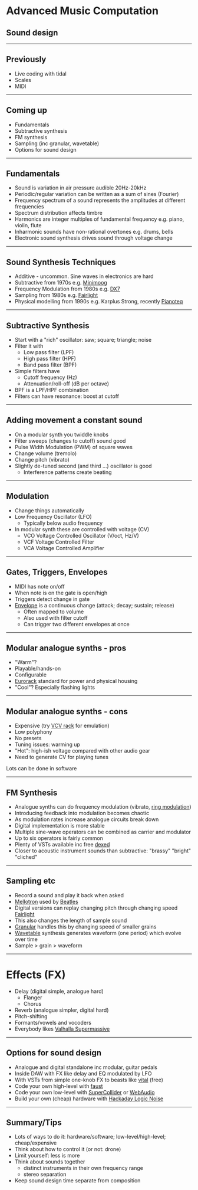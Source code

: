 # Advanced Music Computation

## Sound design

---

## Previously

- Live coding with tidal
- Scales
- MIDI

---

## Coming up

- Fundamentals
- Subtractive synthesis
- FM synthesis
- Sampling (inc granular, wavetable)
- Options for sound design

---

## Fundamentals

- Sound is variation in air pressure audible 20Hz-20kHz
- Periodic/regular variation can be written as a sum of sines (Fourier)
- Frequency spectrum of a sound represents the amplitudes at different frequencies
- Spectrum distribution affects timbre
- Harmonics are integer multiples of fundamental frequency e.g. piano, violin, flute
- Inharmonic sounds have non-rational overtones e.g. drums, bells
- Electronic sound synthesis drives sound through voltage change

---

## Sound Synthesis Techniques

- Additive - uncommon. Sine waves in electronics are hard
- Subtractive from 1970s e.g. [Minimoog](https://en.wikipedia.org/wiki/Minimoog) 
- Frequency Modulation from 1980s e.g. [DX7](https://en.wikipedia.org/wiki/Yamaha_DX7) 
- Sampling from 1980s e.g. [Fairlight](https://en.wikipedia.org/wiki/Fairlight_CMI)
- Physical modelling from 1990s e.g. Karplus Strong, recently [Pianoteq](https://www.modartt.com/pianoteq_overview)

---

## Subtractive Synthesis

- Start with a "rich" oscillator: saw; square; triangle; noise
- Filter it with
  - Low pass filter (LPF)
  - High pass filter (HPF)
  - Band pass filter (BPF)
- Simple filters have
  - Cutoff frequency (Hz)
  - Attenuation/roll-off (dB per octave) 
- BPF is a LPF/HPF combination
- Filters can have resonance: boost at cutoff

---

## Adding movement a constant sound

- On a modular synth you twiddle knobs 
- Filter sweeps (changes to cutoff) sound good
- Pulse Width Modulation (PWM) of square waves
- Change volume (tremolo)
- Change pitch (vibrato)
- Slightly de-tuned second (and third ...) oscillator is good
  - Interference patterns create beating

---

## Modulation

- Change things automatically
- Low Frequency Oscillator (LFO)
  - Typically below audio frequency
- In modular synth these are controlled with voltage (CV)
  - VCO Voltage Controlled Oscillator (V/oct, Hz/V)
  - VCF Voltage Controlled Filter
  - VCA Voltage Controlled Amplifier

---

## Gates, Triggers, Envelopes

- MIDI has note on/off
- When note is on the gate is open/high
- Triggers detect change in gate
- [Envelope](https://en.wikipedia.org/wiki/Envelope_(music)) is a continuous change (attack; decay; sustain; release)
  - Often mapped to volume
  - Also used with filter cutoff
  - Can trigger two different envelopes at once

---

## Modular analogue synths - pros

- "Warm"?
- Playable/hands-on
- Configurable
- [Eurorack](https://en.wikipedia.org/wiki/Eurorack) standard for power and physical housing
- "Cool"? Especially flashing lights

---

## Modular analogue synths - cons

- Expensive (try [VCV rack](https://vcvrack.com/) for emulation)
- Low polyphony
- No presets
- Tuning issues: warming up
- "Hot": high-ish voltage compared with other audio gear
- Need to generate CV for playing tunes

Lots can be done in software

---

## FM Synthesis

- Analogue synths can do frequency modulation (vibrato, [ring modulation](https://en.wikipedia.org/wiki/Ring_modulation))
- Introducing feedback into modulation becomes chaotic
- As modulation rates increase analogue circuits break down
- Digital implementation is more stable
- Multiple sine-wave operators can be combined as carrier and modulator
- Up to six operators is fairly common
- Plenty of VSTs available inc free [dexed](https://www.kvraudio.com/product/dexed-by-digital-suburban)
- Closer to acoustic instrument sounds than subtractive: "brassy" "bright" "cliched"

---

## Sampling etc

- Record a sound and play it back when asked
- [Mellotron](https://en.wikipedia.org/wiki/Mellotron) used by [Beatles](https://en.wikipedia.org/wiki/Strawberry_Fields_Forever)
- Digital versions can replay changing pitch through changing speed [Fairlight](https://en.wikipedia.org/wiki/Fairlight_CMI)
- This also changes the length of sample sound
- [Granular](https://en.wikipedia.org/wiki/Granular_synthesis) handles this by changing speed of smaller grains
- [Wavetable](https://en.wikipedia.org/wiki/Wavetable_synthesis) synthesis generates waveform (one period) which evolve over time
- Sample > grain > waveform

---

# Effects (FX)

- Delay (digital simple, analogue hard)
  - Flanger
  - Chorus
- Reverb (analogue simpler, digital hard)
- Pitch-shifting
- Formants/vowels and vocoders
- Everybody likes [Valhalla Supermassive](https://valhalladsp.com/shop/reverb/valhalla-supermassive/)

---

## Options for sound design

- Analogue and digital standalone inc modular, guitar pedals
- Inside DAW with FX like delay and EQ modulated by LFO
- With VSTs from simple one-knob FX to beasts like [vital](https://vital.audio/) (free)
- Code your own high-level with [faust](https://faust.grame.fr/)
- Code your own low-level with [SuperCollider](https://supercollider.github.io/) or [WebAudio](https://developer.mozilla.org/en-US/docs/Web/API/Web_Audio_API)
- Build your own (cheap) hardware with [Hackaday Logic Noise](https://hackaday.com/tag/logic-noise/)

---

## Summary/Tips

- Lots of ways to do it: hardware/software; low-level/high-level; cheap/expensive
- Think about how to control it (or not: drone)
- Limit yourself: less is more
- Think about sounds together
  - distinct instruments in their own frequency range
  - stereo separation
- Keep sound design time separate from composition